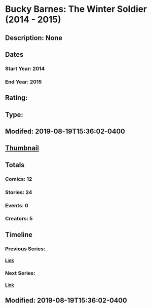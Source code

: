 # Bucky Barnes: The Winter Soldier (2014 - 2015)
## Description: None
## Dates
### Start Year: 2014
### End Year: 2015
## Rating: 
## Type: 
## Modifed: 2019-08-19T15:36:02-0400
## [Thumbnail](http://i.annihil.us/u/prod/marvel/i/mg/8/60/542b004b9bb0e.jpg)
## Totals
### Comics: 12
### Stories: 24
### Events: 0
### Creators: 5
## Timeline
### Previous Series: 
#### [Link]()
### Next Series: 
#### [Link]()
## Modified: 2019-08-19T15:36:02-0400